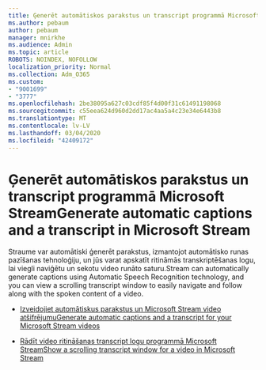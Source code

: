 ```yaml
---
title: Ģenerēt automātiskos parakstus un transcript programmā Microsoft Stream
ms.author: pebaum
author: pebaum
manager: mnirkhe
ms.audience: Admin
ms.topic: article
ROBOTS: NOINDEX, NOFOLLOW
localization_priority: Normal
ms.collection: Adm_O365
ms.custom:
- "9001699"
- "3777"
ms.openlocfilehash: 2be38095a627c03cdf85f4d00f31c61491198068
ms.sourcegitcommit: c55eea624d960d2dd17ac4aa5a4c23e34e6443b8
ms.translationtype: MT
ms.contentlocale: lv-LV
ms.lasthandoff: 03/04/2020
ms.locfileid: "42409172"
---
```

# <a name="generate-automatic-captions-and-a-transcript-in-microsoft-stream"></a><span data-ttu-id="e1e7f-102">Ģenerēt automātiskos parakstus un transcript programmā Microsoft Stream</span><span class="sxs-lookup"><span data-stu-id="e1e7f-102">Generate automatic captions and a transcript in Microsoft Stream</span></span>

<span data-ttu-id="e1e7f-103">Straume var automātiski ģenerēt parakstus, izmantojot automātisko runas pazīšanas tehnoloģiju, un jūs varat apskatīt ritināmās transkriptēšanas logu, lai viegli naviģētu un sekotu video runāto saturu.</span><span class="sxs-lookup"><span data-stu-id="e1e7f-103">Stream can automatically generate captions using Automatic Speech Recognition technology, and you can view a scrolling transcript window to easily navigate and follow along with the spoken content of a video.</span></span>

- [<span data-ttu-id="e1e7f-104">Izveidojiet automātiskus parakstus un Microsoft Stream video atšifrējumu</span><span class="sxs-lookup"><span data-stu-id="e1e7f-104">Generate automatic captions and a transcript for your Microsoft Stream videos</span></span>](https://docs.microsoft.com/stream/portal-autogenerate-captions)

- [<span data-ttu-id="e1e7f-105">Rādīt video ritināšanas transcript logu programmā Microsoft Stream</span><span class="sxs-lookup"><span data-stu-id="e1e7f-105">Show a scrolling transcript window for a video in Microsoft Stream</span></span>](https://docs.microsoft.com/stream/portal-configure-transcript-mode)
